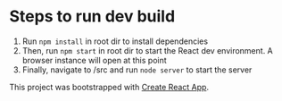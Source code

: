 # Steps to run dev build
1. Run `npm install` in root dir to install dependencies
2. Then, run `npm start` in root dir to start the React dev environment. A browser instance will open at this point
3. Finally, navigate to /src and run `node server` to start the server

This project was bootstrapped with [Create React App](https://github.com/facebookincubator/create-react-app).
